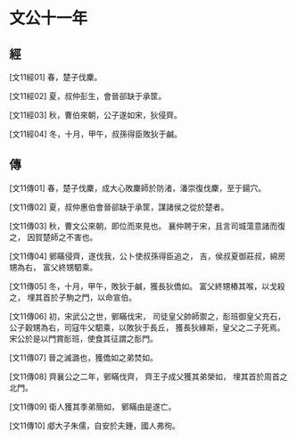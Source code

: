 # 文公十一年

## 經 <a name="06Wen11Jing"></a>

<a name="06Wen11Jing01">[文11經01]</a> 春，楚子伐麇。

<a name="06Wen11Jing02">[文11經02]</a> 夏，叔仲彭生，會晉郤缺于承筐。

<a name="06Wen11Jing03">[文11經03]</a> 秋，曹伯來朝，公子遂如宋，狄侵齊。

<a name="06Wen11Jing04">[文11經04]</a> 冬，十月，甲午，叔孫得臣敗狄于鹹。

## 傳 <a name="06Wen11Zhuan"></a>

<a name="06Wen11Zhuan01">[文11傳01]</a> 春，楚子伐麇，成大心敗麇師於防渚，潘崇復伐麇，至于鍚穴。

<a name="06Wen11Zhuan02">[文11傳02]</a> 夏，叔仲惠伯會晉郤缺于承筐，謀諸侯之從於楚者。

<a name="06Wen11Zhuan03">[文11傳03]</a> 秋，曹文公來朝，即位而來見也。 襄仲聘于宋，且言司城蕩意諸而復之， 因賀楚師之不害也。

<a name="06Wen11Zhuan04">[文11傳04]</a> 鄋瞞侵齊，遂伐我，公卜使叔孫得臣追之， 吉，侯叔夏御莊叔，綿房甥為右， 富父終甥駟乘。

<a name="06Wen11Zhuan05">[文11傳05]</a> 冬，十月，甲午，敗狄于鹹，獲長狄僑如。 富父終甥樁其喉，以戈殺之， 埋其首於子駒之門，以命宣伯。

<a name="06Wen11Zhuan06">[文11傳06]</a> 初，宋武公之世，鄋瞞伐宋， 司徒皇父帥師禦之，耏班御皇父充石， 公子穀甥為右，司寇牛父駟乘，以敗狄于長丘， 獲長狄緣斯，皇父之二子死焉。 宋公於是以門賞耏班，使食其征謂之耏門。

<a name="06Wen11Zhuan07">[文11傳07]</a> 晉之滅潞也，獲僑如之弟焚如。

<a name="06Wen11Zhuan08">[文11傳08]</a> 齊襄公之二年，鄋瞞伐齊， 齊王子成父獲其弟榮如， 埋其首於周首之北門。

<a name="06Wen11Zhuan09">[文11傳09]</a> 衛人獲其季弟簡如， 鄋瞞由是遂亡。

<a name="06Wen11Zhuan10">[文11傳10]</a> 郕大子朱儒，自安於夫鍾，國人弗徇。

